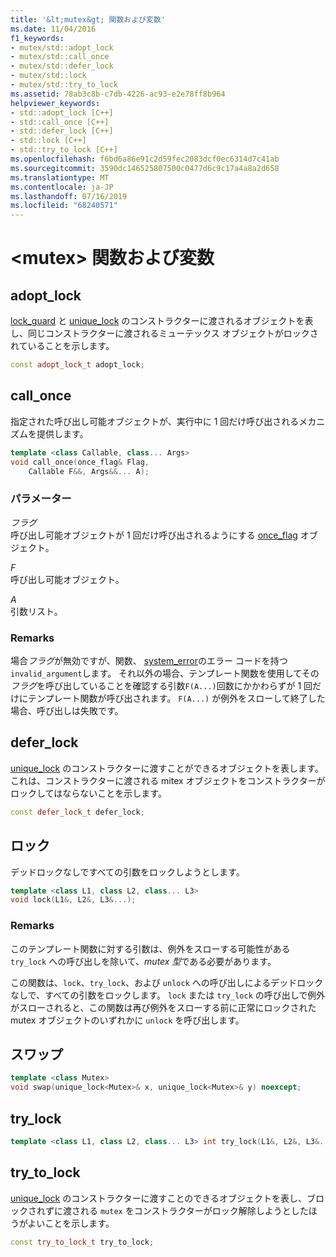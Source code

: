 ```yaml
---
title: '&lt;mutex&gt; 関数および変数'
ms.date: 11/04/2016
f1_keywords:
- mutex/std::adopt_lock
- mutex/std::call_once
- mutex/std::defer_lock
- mutex/std::lock
- mutex/std::try_to_lock
ms.assetid: 78ab3c8b-c7db-4226-ac93-e2e78ff8b964
helpviewer_keywords:
- std::adopt_lock [C++]
- std::call_once [C++]
- std::defer_lock [C++]
- std::lock [C++]
- std::try_to_lock [C++]
ms.openlocfilehash: f6bd6a86e91c2d59fec2083dcf0ec6314d7c41ab
ms.sourcegitcommit: 3590dc146525807500c0477d6c9c17a4a8a2d658
ms.translationtype: MT
ms.contentlocale: ja-JP
ms.lasthandoff: 07/16/2019
ms.locfileid: "68240571"
---
```

# <a name="ltmutexgt-functions-and-variables"></a>&lt;mutex&gt; 関数および変数

## <a name="adopt_lock"></a> adopt_lock

[lock_guard](../standard-library/lock-guard-class.md) と [unique_lock](../standard-library/unique-lock-class.md) のコンストラクターに渡されるオブジェクトを表し、同じコンストラクターに渡されるミューテックス オブジェクトがロックされていることを示します。

```cpp
const adopt_lock_t adopt_lock;
```

## <a name="call_once"></a> call_once

指定された呼び出し可能オブジェクトが、実行中に 1 回だけ呼び出されるメカニズムを提供します。

```cpp
template <class Callable, class... Args>
void call_once(once_flag& Flag,
    Callable F&&, Args&&... A);
```

### <a name="parameters"></a>パラメーター

*フラグ*\
呼び出し可能オブジェクトが 1 回だけ呼び出されるようにする [once_flag](../standard-library/once-flag-structure.md) オブジェクト。

*F*\
呼び出し可能オブジェクト。

*A*\
引数リスト。

### <a name="remarks"></a>Remarks

場合*フラグ*が無効ですが、関数、 [system_error](../standard-library/system-error-class.md)のエラー コードを持つ`invalid_argument`します。 それ以外の場合、テンプレート関数を使用してその*フラグ*を呼び出していることを確認する引数`F(A...)`回数にかかわらずが 1 回だけにテンプレート関数が呼び出されます。 `F(A...)` が例外をスローして終了した場合、呼び出しは失敗です。

## <a name="defer_lock"></a> defer_lock

[unique_lock](../standard-library/unique-lock-class.md) のコンストラクターに渡すことができるオブジェクトを表します。 これは、コンストラクターに渡される mitex オブジェクトをコンストラクターがロックしてはならないことを示します。

```cpp
const defer_lock_t defer_lock;
```

## <a name="lock"></a> ロック

デッドロックなしですべての引数をロックしようとします。

```cpp
template <class L1, class L2, class... L3>
void lock(L1&, L2&, L3&...);
```

### <a name="remarks"></a>Remarks

このテンプレート関数に対する引数は、例外をスローする可能性がある `try_lock` への呼び出しを除いて、*mutex 型*である必要があります。

この関数は、`lock`、`try_lock`、および `unlock` への呼び出しによるデッドロックなしで、すべての引数をロックします。 `lock` または `try_lock` の呼び出しで例外がスローされると、この関数は再び例外をスローする前に正常にロックされた mutex オブジェクトのいずれかに `unlock` を呼び出します。

## <a name="swap"></a> スワップ

```cpp
template <class Mutex>
void swap(unique_lock<Mutex>& x, unique_lock<Mutex>& y) noexcept;
```

## <a name="try_lock"></a> try_lock

```cpp
template <class L1, class L2, class... L3> int try_lock(L1&, L2&, L3&...);
```

## <a name="try_to_lock"></a> try_to_lock

[unique_lock](../standard-library/unique-lock-class.md) のコンストラクターに渡すことのできるオブジェクトを表し、ブロックされずに渡される `mutex` をコンストラクターがロック解除しようとしたほうがよいことを示します。

```cpp
const try_to_lock_t try_to_lock;
```
